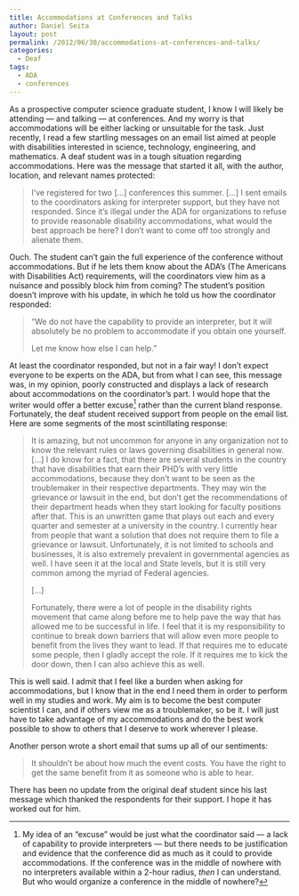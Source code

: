 ```yaml
---
title: Accommodations at Conferences and Talks
author: Daniel Seita
layout: post
permalink: /2012/06/30/accommodations-at-conferences-and-talks/
categories:
  - Deaf
tags:
  - ADA
  - conferences
---
```


As a prospective computer science graduate student, I know I will likely be attending &#8212; and
talking &#8212; at conferences. And my worry is that accommodations will be either lacking or
unsuitable for the task. Just recently, I read a few startling messages on an email list aimed at
people with disabilities interested in science, technology, engineering, and mathematics. A deaf
student was in a tough situation regarding accommodations. Here was the message that started it all,
with the author, location, and relevant names protected:

> I&#8217;ve registered for two [&#8230;] conferences this summer. [&#8230;] I sent emails to the
> coordinators asking for interpreter support, but they have not responded. Since it&#8217;s illegal
> under the ADA for organizations to refuse to provide reasonable disability accommodations, what
> would the best approach be here? I don&#8217;t want to come off too strongly and alienate them. 

Ouch. The student can&#8217;t gain the full experience of the conference without accommodations. But
if he lets them know about the ADA&#8217;s (The Americans with Disabilities Act) requirements, will
    the coordinators view him as a nuisance and possibly block him from coming? The student&#8217;s
    position doesn&#8217;t improve with his update, in which he told us how the coordinator
    responded:

> &#8220;We do not have the capability to provide an interpreter, but it will absolutely be no
> problem to accommodate if you obtain one yourself.
> 
> Let me know how else I can help.&#8221;

At least the coordinator responded, but not in a fair way! I don&#8217;t expect everyone to be
experts on the ADA, but from what I can see, this message was, in my opinion, poorly constructed and
displays a lack of research about accommodations on the coordinator&#8217;s part. I would hope that
the writer would offer a better excuse[^fn-sample_footnote] rather than the current bland response.
Fortunately, the deaf student received support from people on the email list. Here are some segments
of the most scintillating response:

> It is amazing, but not uncommon for anyone in any organization not to know the relevant rules or
> laws governing disabilities in general now. [&#8230;] I do know for a fact, that there are several
> students in the country that have disabilities that earn their PHD’s with very little
> accommodations, because they don’t want to be seen as the troublemaker in their respective
> departments. They may win the grievance or lawsuit in the end, but don’t get the recommendations
> of their department heads when they start looking for faculty positions after that. This is an
> unwritten game that plays out each and every quarter and semester at a university in the country.
> I currently hear from people that want a solution that does not require them to file a grievance
> or lawsuit. Unfortunately, it is not limited to schools and businesses, it is also extremely
> prevalent in governmental agencies as well. I have seen it at the local and State levels, but it
> is still very common among the myriad of Federal agencies.
> 
> [&#8230;]
> 
> Fortunately, there were a lot of people in the disability rights movement that came along before
> me to help pave the way that has allowed me to be successful in life. I feel that it is my
> responsibility to continue to break down barriers that will allow even more people to benefit from
> the lives they want to lead. If that requires me to educate some people, then I gladly accept the
> role. If it requires me to kick the door down, then I can also achieve this as well. 

This is well said. I admit that I feel like a burden when asking for accommodations, but I know that
in the end I need them in order to perform well in my studies and work. My aim is to become the best
computer scientist I can, and if others view me as a troublemaker, so be it. I will just have to
take advantage of my accommodations and do the best work possible to show to others that I deserve
to work wherever I please.

Another person wrote a short email that sums up all of our sentiments:

> It shouldn&#8217;t be about how much the event costs. You have the right to get the same benefit
> from it as someone who is able to hear.

There has been no update from the original deaf student since his last message which thanked the
respondents for their support. I hope it has worked out for him.

[^fn-sample_footnote]: My idea of an &#8220;excuse&#8221; would be just what the coordinator said &#8212; a lack of capability to provide interpreters &#8212; but there needs to be justification and evidence that the conference did as much as it could to provide accommodations. If the conference was in the middle of nowhere with no interpreters available within a 2-hour radius, *then* I can understand. But who would organize a conference in the middle of nowhere?


